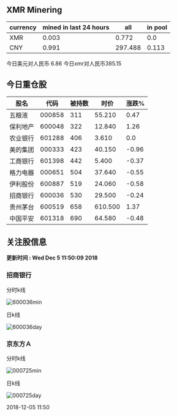 ## XMR Minering

|currency|mined in last 24 hours|all|in pool|
|---|---|---|---|
|XMR|0.003|0.772|0.0|
|CNY|0.991|297.488|0.113|

今日美元对人民币 6.86	今日xmr对人民币385.15


## 今日重仓股 

|股名|代码|被持数|时价|涨跌%|
|---|---|---|---|---|
|五粮液|000858|311|55.210|0.47|
|保利地产|600048|322|12.840|1.26|
|农业银行|601288|406|3.610|0.0|
|美的集团|000333|423|40.150|-0.96|
|工商银行|601398|442|5.400|-0.37|
|格力电器|000651|504|37.640|-0.55|
|伊利股份|600887|519|24.060|-0.58|
|招商银行|600036|530|29.500|-0.24|
|贵州茅台|600519|658|610.500|1.37|
|中国平安|601318|690|64.580|-0.48|

## 关注股信息
**更新时间 : Wed Dec  5 11:50:09 2018**
### 招商银行 
分时k线

![600036min](http://image.sinajs.cn/newchart/min/n/sh600036.gif)

日k线

![600036day](http://image.sinajs.cn/newchart/daily/n/sh600036.gif)

### 京东方Ａ 
分时k线

![000725min](http://image.sinajs.cn/newchart/min/n/sz000725.gif)

日k线

![000725day](http://image.sinajs.cn/newchart/daily/n/sz000725.gif)

2018-12-05 11:50